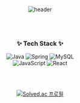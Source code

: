 
<p align="center">
  <img src="https://capsule-render.vercel.app/api?type=Waving&text=WELCOME!" alt="header"/>
</p>
<br><br>

<h3 align="center">✨ Tech Stack ✨</h3>

<p align="center">
  <img src="https://img.shields.io/badge/Java-ED8B00?style=for-the-badge&logo=openjdk&logoColor=white" alt="Java"/>
  <img src="https://img.shields.io/badge/Spring-6DB33F?style=for-the-badge&logo=spring&logoColor=white" alt="Spring"/>
  <img src="https://img.shields.io/badge/MySQL-00000F?style=for-the-badge&logo=mysql&logoColor=white" alt="MySQL"/><br>
  <img src="https://img.shields.io/badge/JavaScript-F7DF1E?style=for-the-badge&logo=JavaScript&logoColor=white" alt="JavaScript"/>
  <img src="https://img.shields.io/badge/React-20232A?style=for-the-badge&logo=react&logoColor=61DAFB" alt="React"/>
</p>
<br><br>

<p align="center">
  <a href="https://solved.ac/hcahna789">
    <img src="http://mazassumnida.wtf/api/v2/generate_badge?boj=hcahna789" alt="Solved.ac 프로필"/>
  </a>
</p>

